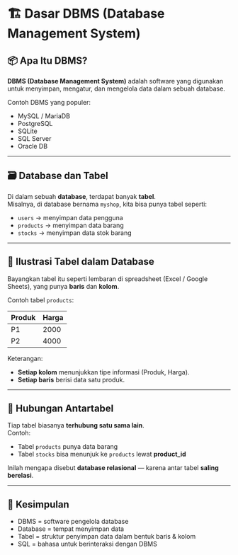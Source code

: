 # 🏗️ Dasar DBMS (Database Management System)

## 📦 Apa Itu DBMS?

**DBMS (Database Management System)** adalah software yang digunakan untuk menyimpan, mengatur, dan mengelola data dalam sebuah database.

Contoh DBMS yang populer:
- MySQL / MariaDB
- PostgreSQL
- SQLite
- SQL Server
- Oracle DB

---

## 🗃️ Database dan Tabel

Di dalam sebuah **database**, terdapat banyak **tabel**.  
Misalnya, di database bernama `myshop`, kita bisa punya tabel seperti:

- `users` → menyimpan data pengguna
- `products` → menyimpan data barang
- `stocks` → menyimpan data stok barang

---

## 🧾 Ilustrasi Tabel dalam Database

Bayangkan tabel itu seperti lembaran di spreadsheet (Excel / Google Sheets), yang punya **baris** dan **kolom**.

Contoh tabel `products`:

| Produk | Harga |
|--------|-------|
| P1     | 2000  |
| P2     | 4000  |

Keterangan:
- **Setiap kolom** menunjukkan tipe informasi (Produk, Harga).
- **Setiap baris** berisi data satu produk.

---

## 🔄 Hubungan Antartabel

Tiap tabel biasanya **terhubung satu sama lain**.  
Contoh:
- Tabel `products` punya data barang
- Tabel `stocks` bisa menunjuk ke `products` lewat **product_id**

Inilah mengapa disebut **database relasional** — karena antar tabel **saling berelasi**.

---

## 📌 Kesimpulan

- DBMS = software pengelola database
- Database = tempat menyimpan data
- Tabel = struktur penyimpan data dalam bentuk baris & kolom
- SQL = bahasa untuk berinteraksi dengan DBMS
